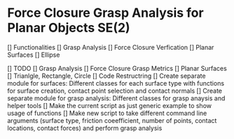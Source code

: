 # Force Closure Grasp Analysis for Planar Objects SE(2)

[] Functionalities
  [] Grasp Analysis
    [] Force Closure Verfication
  [] Planar Surfaces
    [] Ellipse

[] TODO
  [] Grasp Analysis
    [] Force Closure Grasp Metrics
  [] Planar Surfaces
    [] Trianlgle, Rectangle, Circle
  [] Code Restructring
    [] Create separate module for surfaces: Different classes for each surface type with functions for surface creation, contact point selection and contact normals
    [] Create separate module for grasp analysis: Different classes for grasp anaysis and helper tools
    [] Make the current script as just generic example to show usage of functions
    [] Make new script to take different command line arguments (surface type, friction coeefficient, number of points, contact locations, contact forces) and perform grasp analysis 
  
  
